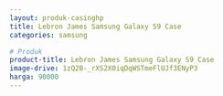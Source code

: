 ```yaml
---
layout: produk-casinghp
title: Lebron James Samsung Galaxy S9 Case
categories: samsung

# Produk
product-title: Lebron James Samsung Galaxy S9 Case
image-drive: 1zQ2B-_rXS2X0iqDqWSTmeFlUJf3ENyP3
harga: 90000
---
```

